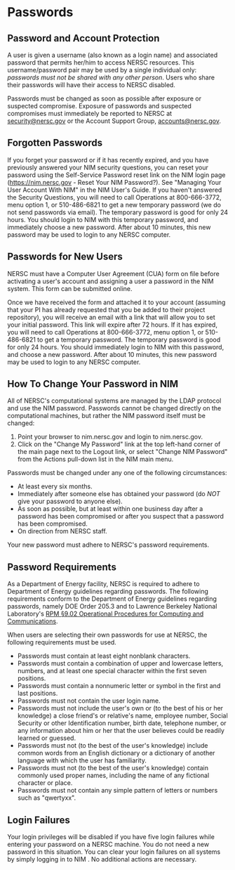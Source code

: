 # Passwords

## Password and Account Protection

A user is given a username (also known as a login name) and associated
password that permits her/him to access NERSC resources.  This
username/password pair may be used by a single individual only:
*passwords must not be shared with any other person*. Users who share
their passwords will have their access to NERSC disabled.

Passwords must be changed as soon as possible after exposure or
suspected compromise.  Exposure of passwords and suspected compromises
must immediately be reported to NERSC at security@nersc.gov or the
Account Support Group, accounts@nersc.gov.

## Forgotten Passwords

If you forget your password or if it has recently expired, and you
have previously answered your NIM security questions, you can reset
your password using the Self-Service Password reset link on the NIM
login page (https://nim.nersc.gov - Reset Your NIM Password?).  See
"Managing Your User Account With NIM" in the NIM User's Guide.  If you
haven't answered the Security Questions, you will need to call
Operations at 800-666-3772, menu option 1, or 510-486-6821 to get a
new temporary password (we do not send passwords via email).  The
temporary password is good for only 24 hours.  You should login to NIM
with this temporary password, and immediately choose a new password.
After about 10 minutes, this new password may be used to login to any
NERSC computer.

## Passwords for New Users

NERSC must have a Computer User Agreement (CUA) form on file before
activating a user's account and assigning a user a password in the NIM
system.  This form can be submitted online.

Once we have received the form and attached it to your account
(assuming that your PI has already requested that you be added to
their project repository), you will receive an email with a link that
will allow you to set your initial password. This link will expire
after 72 hours. If it has expired, you will need to call Operations at
800-666-3772, menu option 1, or 510-486-6821 to get a temporary
password.  The temporary password is good for only 24 hours.  You
should immediately login to NIM with this password, and choose a new
password.  After about 10 minutes, this new password may be used to
login to any NERSC computer.

## How To Change Your Password in NIM

All of NERSC's computational systems are managed by the LDAP protocol
and use the NIM password. Passwords cannot be changed directly on the
computational machines, but rather the NIM password itself must be
changed:

1.  Point your browser to nim.nersc.gov and login to nim.nersc.gov.
2.  Click on the "Change My Password" link at the top left-hand corner
    of the main page next to the Logout link, or select "Change NIM
    Password" from the Actions pull-down list in the NIM main menu.

Passwords must be changed under any one of the following circumstances:

*  At least every six months.
*  Immediately after someone else has obtained your password (do *NOT*
   give your password to anyone else).
*  As soon as possible, but at least within one business day after a
   password has been compromised or after you suspect that a password
   has been compromised.
*  On direction from NERSC staff.

Your new password must adhere to NERSC's password requirements.

## Password Requirements

As a Department of Energy facility, NERSC is required to adhere to
Department of Energy guidelines regarding passwords.  The following
requirements conform to the Department of Energy guidelines regarding
passwords, namely DOE Order 205.3 and to Lawrence Berkeley National
Laboratory's
[RPM §9.02 Operational Procedures for Computing and
Communications](https://commons.lbl.gov/display/rpm2/Security+for+Information+Technology#SecurityforInformationTechnology-64452698).

When users are selecting their own passwords for use at NERSC, the
following requirements must be used.

*  Passwords must contain at least eight nonblank characters.
*  Passwords must contain a combination of upper and lowercase
   letters, numbers, and at least one special character within the
   first seven positions.
*  Passwords must contain a nonnumeric letter or symbol in the first
   and last positions.
*  Passwords must not contain the user login name.
*  Passwords must not include the user's own or (to the best of his or
   her knowledge) a close friend's or relative's name, employee
   number, Social Security or other Identification number, birth date,
   telephone number, or any information about him or her that the user
   believes could be readily learned or guessed.
*  Passwords must not (to the best of the user's knowledge) include
   common words from an English dictionary or a dictionary of another
   language with which the user has familiarity.
*  Passwords must not (to the best of the user's knowledge) contain
   commonly used proper names, including the name of any fictional
   character or place.
*  Passwords must not contain any simple pattern of letters or numbers
   such as "qwertyxx".

## Login Failures

Your login privileges will be disabled if you have five login failures
while entering your password on a NERSC machine.  You do not need a
new password in this situation.  You can clear your login failures on
all systems by simply logging in to NIM .  No additional actions are
necessary.
